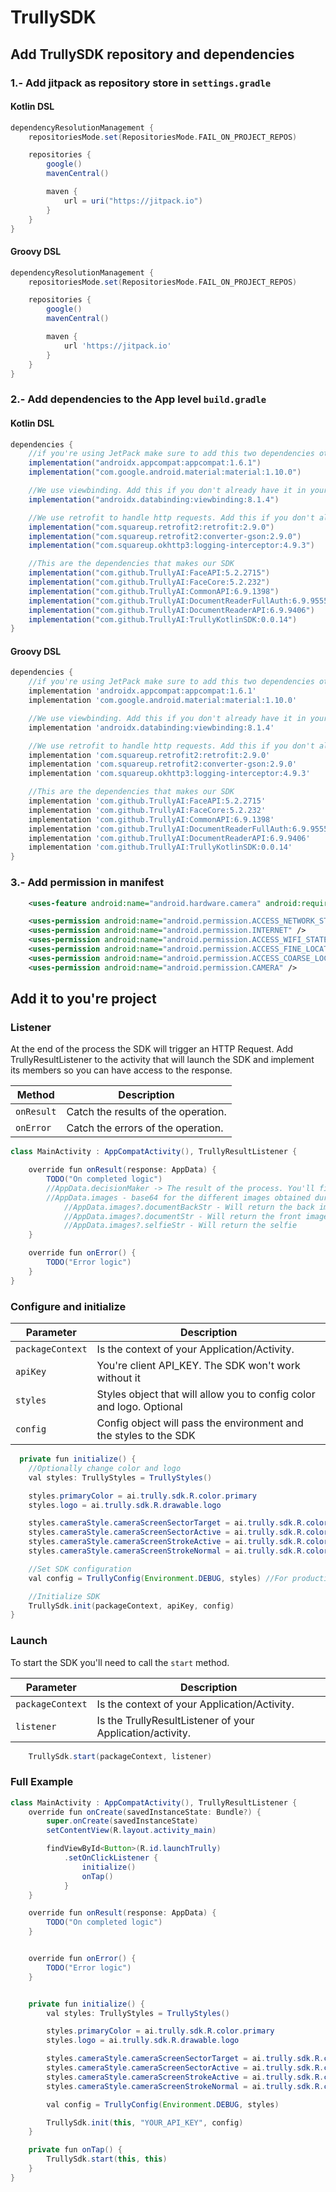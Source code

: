 # TrullySDK

## Add TrullySDK repository and dependencies

### 1.- Add jitpack as repository store in `settings.gradle`

#### Kotlin DSL

```groovy
dependencyResolutionManagement {
    repositoriesMode.set(RepositoriesMode.FAIL_ON_PROJECT_REPOS)

    repositories {
        google()
        mavenCentral()

        maven {
            url = uri("https://jitpack.io")
        }
    }
}
```

#### Groovy DSL

```groovy
dependencyResolutionManagement {
    repositoriesMode.set(RepositoriesMode.FAIL_ON_PROJECT_REPOS)

    repositories {
        google()
        mavenCentral()

        maven {
            url 'https://jitpack.io'
        }
    }
}
```

### 2.- Add dependencies to the App level `build.gradle`

#### Kotlin DSL

```groovy
dependencies {
    //if you're using JetPack make sure to add this two dependencies otherwise you'll get resource missing error
    implementation("androidx.appcompat:appcompat:1.6.1")
    implementation("com.google.android.material:material:1.10.0")

    //We use viewbinding. Add this if you don't already have it in your project
    implementation("androidx.databinding:viewbinding:8.1.4")

    //We use retrofit to handle http requests. Add this if you don't already have it in your project
    implementation("com.squareup.retrofit2:retrofit:2.9.0")
    implementation("com.squareup.retrofit2:converter-gson:2.9.0")
    implementation("com.squareup.okhttp3:logging-interceptor:4.9.3")

    //This are the dependencies that makes our SDK
    implementation("com.github.TrullyAI:FaceAPI:5.2.2715")
    implementation("com.github.TrullyAI:FaceCore:5.2.232")
    implementation("com.github.TrullyAI:CommonAPI:6.9.1398")
    implementation("com.github.TrullyAI:DocumentReaderFullAuth:6.9.9555")
    implementation("com.github.TrullyAI:DocumentReaderAPI:6.9.9406")
    implementation("com.github.TrullyAI:TrullyKotlinSDK:0.0.14")
}
```

#### Groovy DSL

```groovy
dependencies {
    //if you're using JetPack make sure to add this two dependencies otherwise you'll get resource missing error
    implementation 'androidx.appcompat:appcompat:1.6.1'
    implementation 'com.google.android.material:material:1.10.0'

    //We use viewbinding. Add this if you don't already have it in your project
    implementation 'androidx.databinding:viewbinding:8.1.4'

    //We use retrofit to handle http requests. Add this if you don't already have it in your project
    implementation 'com.squareup.retrofit2:retrofit:2.9.0'
    implementation 'com.squareup.retrofit2:converter-gson:2.9.0'
    implementation 'com.squareup.okhttp3:logging-interceptor:4.9.3'

    //This are the dependencies that makes our SDK
    implementation 'com.github.TrullyAI:FaceAPI:5.2.2715'
    implementation 'com.github.TrullyAI:FaceCore:5.2.232'
    implementation 'com.github.TrullyAI:CommonAPI:6.9.1398'
    implementation 'com.github.TrullyAI:DocumentReaderFullAuth:6.9.9555'
    implementation 'com.github.TrullyAI:DocumentReaderAPI:6.9.9406'
    implementation 'com.github.TrullyAI:TrullyKotlinSDK:0.0.14'
}
```

### 3.- Add permission in manifest

```xml
    <uses-feature android:name="android.hardware.camera" android:required="true" />

    <uses-permission android:name="android.permission.ACCESS_NETWORK_STATE" />
    <uses-permission android:name="android.permission.INTERNET" />
    <uses-permission android:name="android.permission.ACCESS_WIFI_STATE" />
    <uses-permission android:name="android.permission.ACCESS_FINE_LOCATION" />
    <uses-permission android:name="android.permission.ACCESS_COARSE_LOCATION" />
    <uses-permission android:name="android.permission.CAMERA" />
```

## Add it to you're project

### Listener

At the end of the process the SDK will trigger an HTTP Request. Add
TrullyResultListener to the activity that will launch the SDK and implement its
members so you can have access to the response.

| Method     | Description                         |
| ---------- | ----------------------------------- |
| `onResult` | Catch the results of the operation. |
| `onError`  | Catch the errors of the operation.  |

```java
class MainActivity : AppCompatActivity(), TrullyResultListener {

    override fun onResult(response: AppData) {
        TODO("On completed logic")
        //AppData.decisionMaker -> The result of the process. You'll find more details in https://trully.readme.io/docs/decision-maker-1
        //AppData.images - base64 for the different images obtained during the process
            //AppData.images?.documentBackStr - Will return the back image of the document
            //AppData.images?.documentStr - Will return the front image of the document
            //AppData.images?.selfieStr - Will return the selfie
    }

    override fun onError() {
        TODO("Error logic")
    }
}
```

### Configure and initialize

| Parameter        | Description                                                          |
| ---------------- | -------------------------------------------------------------------- |
| `packageContext` | Is the context of your Application/Activity.                         |
| `apiKey`         | You're client API_KEY. The SDK won't work without it                 |
| `styles`         | Styles object that will allow you to config color and logo. Optional |
| `config`         | Config object will pass the environment and the styles to the SDK    |

```java
  private fun initialize() {
    //Optionally change color and logo
    val styles: TrullyStyles = TrullyStyles()

    styles.primaryColor = ai.trully.sdk.R.color.primary
    styles.logo = ai.trully.sdk.R.drawable.logo

    styles.cameraStyle.cameraScreenSectorTarget = ai.trully.sdk.R.color.primary
    styles.cameraStyle.cameraScreenSectorActive = ai.trully.sdk.R.color.primary
    styles.cameraStyle.cameraScreenStrokeActive = ai.trully.sdk.R.color.primary
    styles.cameraStyle.cameraScreenStrokeNormal = ai.trully.sdk.R.color.primary

    //Set SDK configuration
    val config = TrullyConfig(Environment.DEBUG, styles) //For production environments use `Environment.RELEASE`.

    //Initialize SDK
    TrullySdk.init(packageContext, apiKey, config)
}
```

### Launch

To start the SDK you'll need to call the `start` method.

| Parameter        | Description                                               |
| ---------------- | --------------------------------------------------------- |
| `packageContext` | Is the context of your Application/Activity.              |
| `listener`       | Is the TrullyResultListener of your Application/activity. |

```java
    TrullySdk.start(packageContext, listener)
```

### Full Example

```java
class MainActivity : AppCompatActivity(), TrullyResultListener {
    override fun onCreate(savedInstanceState: Bundle?) {
        super.onCreate(savedInstanceState)
        setContentView(R.layout.activity_main)

        findViewById<Button>(R.id.launchTrully)
            .setOnClickListener {
                initialize()
                onTap()
            }
    }

    override fun onResult(response: AppData) {
        TODO("On completed logic")
    }


    override fun onError() {
        TODO("Error logic")
    }


    private fun initialize() {
        val styles: TrullyStyles = TrullyStyles()

        styles.primaryColor = ai.trully.sdk.R.color.primary
        styles.logo = ai.trully.sdk.R.drawable.logo

        styles.cameraStyle.cameraScreenSectorTarget = ai.trully.sdk.R.color.primary
        styles.cameraStyle.cameraScreenSectorActive = ai.trully.sdk.R.color.primary
        styles.cameraStyle.cameraScreenStrokeActive = ai.trully.sdk.R.color.primary
        styles.cameraStyle.cameraScreenStrokeNormal = ai.trully.sdk.R.color.primary

        val config = TrullyConfig(Environment.DEBUG, styles)

        TrullySdk.init(this, "YOUR_API_KEY", config)
    }

    private fun onTap() {
        TrullySdk.start(this, this)
    }
}
```
